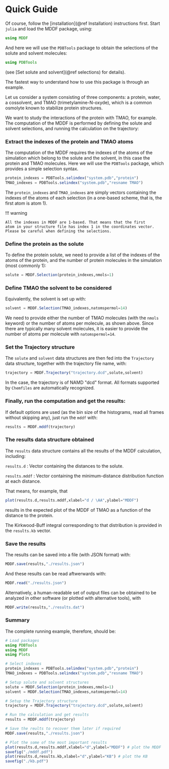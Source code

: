 
# Quick Guide

Of course, follow the [installation](@ref Installation) instructions first. 
Start `julia` and load the MDDF package, using:

```julia
using MDDF
```
And here we will use the `PDBTools` package to obtain the selections of
the solute and solvent molecules: 
```julia
using PDBTools
```
(see [Set solute and solvent](@ref selections) for details).

The fastest way to understand how to use this package is through an
example.  

Let us consider a system consisting of three components: a protein,
water, a cossolvent, and TMAO (trimetylamine-N-oxyde), which is a common
osmolyte known to stabilize protein structures.  

We want to study the interactions of the protein with TMAO, for example.
The computation of the MDDF is performed by defining the solute and
solvent selections, and running the calculation on the trajectory:

### Extract the indexes of the protein and TMAO atoms

The computation of the MDDF requires the indexes of the atoms of the
simulation which belong to the solute and the solvent, in this case the
protein and TMAO molecules. Here we will use the `PDBTools` package,
which provides a simple selection syntax.
```julia
protein_indexes = PDBTools.selindex("system.pdb","protein")
TMAO_indexes = PDBTools.selindex("system.pdb","resname TMAO")
```
The `protein_indexes` and `TMAO_indexes` are simply vectors containing
the indexes of the atoms of each selection (in a one-based scheme, that
is, the first atom is atom 1). 

!!! warning
    
    All the indexes in MDDF are 1-based. That means that the first
    atom in your structure file has index 1 in the coordinates vector.
    Please be careful when defining the selections.

### Define the protein as the solute

To define the protein solute, we need to provide a list of the indexes of the
atoms of the protein, and the number of protein molecules in the
simulation (most commonly 1):

```julia
solute = MDDF.Selection(protein_indexes,nmols=1)
```

### Define TMAO the solvent to be considered

Equivalently, the solvent is set up with:
```julia
solvent = MDDF.Selection(TMAO_indexes,natomspermol=14)
```
We need to provide either the number of TMAO molecules (with the `nmols`
keyword) or the number of atoms per molecule, as shown above. Since
there are typically many solvent molecules, it is easier to provide the
number of atoms per molecule with `natomspermol=14`. 

### Set the Trajectory structure

The `solute` and `solvent` data structures are then fed into the
`Trajectory` data structure, together with the trajectory file name,
with:
```julia
trajectory = MDDF.Trajectory("trajectory.dcd",solute,solvent)
```
In the case, the trajectory is of NAMD "dcd" format. All formats
supported by `Chemfiles` are automatically recognized. 

### Finally, run the computation and get the results:

If default options are used (as the bin size of the histograms, read all
frames without skipping any), just run the `mddf` with:
```julia
results = MDDF.mddf(trajectory)
```

### The results data structure obtained

The `results` data structure contains all the results of the MDDF
calculation, including:

`results.d` : Vector containing the distances to the solute. 

`results.mddf` : Vector containing the minimum-distance distribution
function at each distance.

That means, for example, that 
```julia
plot(results.d,results.mddf,xlabel="d / \AA",ylabel="MDDF") 
```
results in the expected plot of the MDDF of TMAO as a function of the
distance to the protein.

The Kirkwood-Buff integral corresponding to that distribution is
provided in the `results.kb` vector.  

### Save the results

The results can be saved into a file (with JSON format) with:
```julia
MDDF.save(results,"./results.json")
```
And these results can be read aftwerwards with:
```julia
MDDF.read("./results.json")
```
Alternatively, a human-readable set of output files can be obtained to
be analyzed in other software (or plotted with alternative tools), with
```julia
MDDF.write(results,"./results.dat")
```

### Summary

The complete running example, therefore, should be:

```julia
# Load packages
using PDBTools
using MDDF 
using Plots

# Select indexes
protein_indexes = PDBTools.selindex("system.pdb","protein")
TMAO_indexes = PDBTools.selindex("system.pdb","resname TMAO")

# Setup solute and solvent structures
solute = MDDF.Selection(protein_indexes,nmols=1)
solvent = MDDF.Selection(TMAO_indexes,natomspermol=14)

# Setup the Trajectory structure
trajectory = MDDF.Trajectory("trajectory.dcd",solute,solvent)

# Run the calculation and get results
results = MDDF.mddf(trajectory)

# Save the reults to recover them later if required
MDDF.save(results,"./results.json")

# Plot the some of the most important results 
plot(results.d,results.mddf,xlabel="d",ylabel="MDDF") # plot the MDDF
savefig("./mddf.pdf")
plot(results.d,results.kb,xlabel="d",ylabel="KB") # plot the KB 
savefig("./kb.pdf")
```









